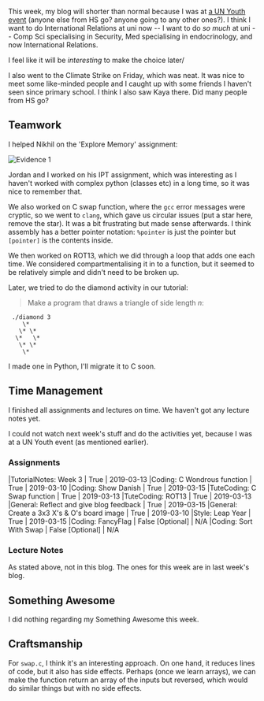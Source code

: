 This week, my blog will shorter than normal because I was at [a UN Youth event](https://unyouth.org.au/event/nswconference/) (anyone else from HS go? anyone going to any other ones?). I think I want to do International Relations at uni now -- I want to do *so much* at uni -- Comp Sci specialising in Security, Med specialising in endocrinology, and now International Relations. 

I feel like it will be *interesting* to make the choice later/

I also went to the Climate Strike on Friday, which was neat. It was nice to meet some like-minded people and I caught up with some friends I haven't seen since primary school. I think I also saw Kaya there. Did many people from HS go?

## Teamwork

I helped Nikhil on the 'Explore Memory' assignment:

![Evidence 1](https://i.imgur.com/2uPWczy.png)

Jordan and I worked on his IPT assignment, which was interesting as I haven't worked with complex python (classes etc) in a long time, so it was nice to remember that.

We also worked on C swap function, where the `gcc` error messages were cryptic, so we went to `clang`, which gave us circular issues (put a star here, remove the star). It was a bit frustrating but made sense afterwards. I think assembly has a better pointer notation: `%pointer` is just the pointer but `[pointer]` is the contents inside.

We then worked on ROT13, which we did through a loop that adds one each time. We considered compartmentalising it in to a function, but it seemed to be relatively simple and didn't need to be broken up.

Later, we tried to do the diamond activity in our tutorial:

> Make a program that draws a triangle of side length *n*:
> 
     ./diamond 3
        \*
       \* \*
      \*   \*
       \* \*
        \*

I made one in Python, I'll migrate it to C soon.

## Time Management

I finished all assignments and lectures on time. We haven't got any lecture notes yet.

I could not watch next week's stuff and do the activities yet, because I was at a UN Youth event (as mentioned earlier).

### Assignments

|TutorialNotes: Week 3 | True | 2019-03-13
|Coding: C Wondrous function | True | 2019-03-10
|Coding: Show Danish | True | 2019-03-15
|TuteCoding: C Swap function | True | 2019-03-13
|TuteCoding: ROT13 | True | 2019-03-13
|General: Reflect and give blog feedback | True | 2019-03-15
|General: Create a 3x3 X's & O's board image | True | 2019-03-10
|Style: Leap Year | True | 2019-03-15
|Coding: FancyFlag | False \[Optional\] | N/A
|Coding: Sort With Swap | False \[Optional\] | N/A

### Lecture Notes

As stated above, not in this blog. The ones for this week are in last week's blog.


## Something Awesome

I did nothing regarding my Something Awesome this week.

## Craftsmanship

For `swap.c`, I think it's an interesting approach. On one hand, it reduces lines of code, but it also has side effects. Perhaps (once we learn arrays), we can make the function return an array of the inputs but reversed, which would do similar things but with no side effects.